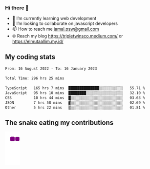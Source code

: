 ### Hi there 👋

<!--
**padepokanpenguin/padepokanpenguin** is a ✨ _special_ ✨ repository because its `README.md` (this file) appears on your GitHub profile.
-->

- 🌱 I’m currently learning  web development
- 👯 I’m looking to collaborate on javascript developers
- 📫 How to reach me jamal.psw@gmail.com
- 🌐 Reach my blog https://tripletwinsco.medium.com/ or https://elmutaallim.my.id/

<!-- ![Anurag's github stats](https://github-readme-stats.vercel.app/api?username=padepokanpenguin&count_private=true&disable_animations=false&show_icons=true&theme=default)
[![Top Langs](https://github-readme-stats.vercel.app/api/top-langs/?username=padepokanpenguin&theme=default&layout=compact)](https://github.com/padepokanpenguin) -->

## My coding stats

<!--START_SECTION:waka-->

```text
From: 16 August 2022 - To: 16 January 2023

Total Time: 296 hrs 25 mins

TypeScript   165 hrs 7 mins  ██████████████░░░░░░░░░░░   55.71 %
JavaScript   95 hrs 10 mins  ████████░░░░░░░░░░░░░░░░░   32.10 %
CSS          10 hrs 44 mins  █░░░░░░░░░░░░░░░░░░░░░░░░   03.63 %
JSON         7 hrs 58 mins   ▓░░░░░░░░░░░░░░░░░░░░░░░░   02.69 %
Other        5 hrs 22 mins   ▒░░░░░░░░░░░░░░░░░░░░░░░░   01.81 %
```

<!--END_SECTION:waka-->


## The snake eating my contributions
![snake gif](https://github.com/padepokanpenguin/padepokanpenguin/blob/output/github-contribution-grid-snake.gif)
